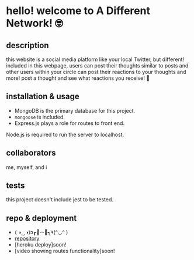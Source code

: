 # hello! welcome to A Different Network! 🤓

## description
this website is a social media platform like your local Twitter, but different! included in this webpage, users can post their thoughts similar to posts and other users within your circle can post their reactions to your thoughts and more! post a thought and see what reactions you receive! 📎

## installation & usage
* MongoDB is the primary database for this project.
* `mongoose` is included.
* Express.js plays a role for routes to front end.

Node.js is required to run the server to localhost.

## collaborators
me, myself, and i

## tests
this project doesn't include jest to be tested. 

## repo & deployment
* ( ◑‿◑)ɔ┏🍟--🍔┑٩(^◡^ )
* [repository](https://github.com/mlbarre/adifferentnetwork)
* [heroku deploy]soon!
* [video showing routes functionality]soon!
